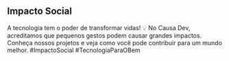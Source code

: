 ## Impacto Social
A tecnologia tem o poder de transformar vidas! 💡 No Causa Dev, acreditamos que pequenos gestos podem causar grandes impactos. Conheça nossos projetos e veja como você pode contribuir para um mundo melhor. #ImpactoSocial #TecnologiaParaOBem
